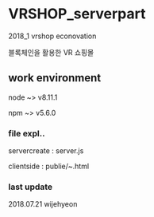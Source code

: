 # VRSHOP_serverpart
2018_1 vrshop econovation

블록체인을 활용한 VR 쇼핑몰

## work environment
node ~> v8.11.1

npm ~> v5.6.0

### file expl..

servercreate : server.js

clientside : publie/~.html


### last update

2018.07.21 wijehyeon
